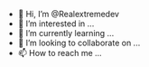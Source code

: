 - 👋 Hi, I’m @Realextremedev
- 👀 I’m interested in ...
- 🌱 I’m currently learning ...
- 💞️ I’m looking to collaborate on ...
- 📫 How to reach me ...

<!---
Realextremedev/Realextremedev is a ✨ special ✨ repository because its `README.md` (this file) appears on your GitHub profile.
You can click the Preview link to take a look at your changes.
--->
